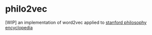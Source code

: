 # philo2vec
[WIP] an implementation of word2vec applied to [stanford philosophy encyclopedia](http://plato.stanford.edu/)
